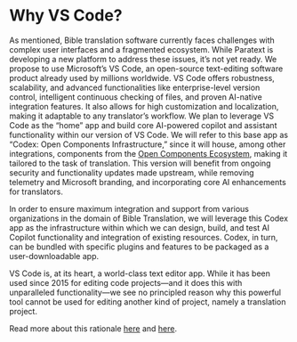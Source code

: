 # Why VS Code?

As mentioned, Bible translation software currently faces challenges with complex user interfaces and a fragmented ecosystem. While Paratext is developing a new platform to address these issues, it’s not yet ready. We propose to use Microsoft’s VS Code, an open-source text-editing software product already used by millions worldwide. VS Code offers robustness, scalability, and advanced functionalities like enterprise-level version control, intelligent continuous checking of files, and proven AI-native integration features. It also allows for high customization and localization, making it adaptable to any translator’s workflow. We plan to leverage VS Code as the “home” app and build core AI-powered copilot and assistant functionality within our version of VS Code. We will refer to this base app as “Codex: Open Components Infrastructure,” since it will house, among other integrations, components from the [Open Components Ecosystem](https://opencomponents.io/), making it tailored to the task of translation. This version will benefit from ongoing security and functionality updates made upstream, while removing telemetry and Microsoft branding, and incorporating core AI enhancements for translators.

In order to ensure maximum integration and support from various organizations in the domain of Bible Translation, we will leverage this Codex app as the infrastructure within which we can design, build, and test AI Copilot functionality and integration of existing resources. Codex, in turn, can be bundled with specific plugins and features to be packaged as a user-downloadable app.

VS Code is, at its heart, a world-class text editor app. While it has been used since 2015 for editing code projects—and it does this with unparalleled functionality—we see no principled reason why this powerful tool cannot be used for editing another kind of project, namely a translation project.

Read more about this rationale [here](https://ryder.dev/vs-code-translation/) and [here](https://ryder.dev/vs-code-fork-seems-feasible/).
